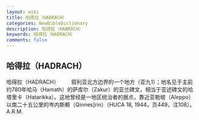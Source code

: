 ```yaml
---
layout: wiki
title: 哈得拉（HADRACH）
categories: NewBibleDictionary
description: 哈得拉（HADRACH）
keywords: 哈得拉（HADRACH）
comments: false
---
```


## 哈得拉（HADRACH）



哈得拉（HADRACH）
　　叙利亚北方边界的一个地方（亚九1）；地名见于主前约780年哈马（Hamath）的萨库尔（Zakur）的亚兰碑文，相当于亚述碑文的哈塔里卡（Hatarikka）。这地曾经是一地区统治者的据点，靠近亚勒坡（Aleppo）以南二十五公里的岑内斯赖（Qinnes]rin）（HUCA
18, 1944，页449，注108）。
A.R.M.




